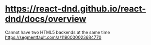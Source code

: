 
# https://react-dnd.github.io/react-dnd/docs/overview

Cannot have two HTML5 backends at the same time
https://segmentfault.com/a/1190000023684770